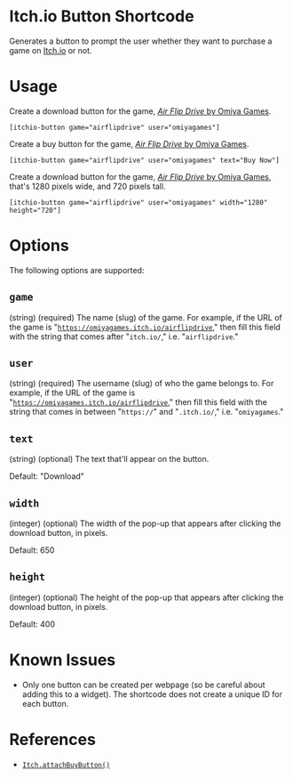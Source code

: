 # Itch.io Button Shortcode
Generates a button to prompt the user whether they want to purchase a game on [Itch.io](https://itch.io) or not.

# Usage
Create a download button for the game, [*Air Flip Drive* by Omiya Games](https://omiyagames.itch.io/airflipdrive).
```
[itchio-button game="airflipdrive" user="omiyagames"]
```

Create a buy button for the game, [*Air Flip Drive* by Omiya Games](https://omiyagames.itch.io/airflipdrive).
```
[itchio-button game="airflipdrive" user="omiyagames" text="Buy Now"]
```

Create a download button for the game, [*Air Flip Drive* by Omiya Games](https://omiyagames.itch.io/airflipdrive), that's 1280 pixels wide, and 720 pixels tall.
```
[itchio-button game="airflipdrive" user="omiyagames" width="1280" height="720"]
```

# Options
The following options are supported:

## `game`
(string) (required) The name (slug) of the game.  For example, if the URL of the game is "[`https://omiyagames.itch.io/airflipdrive`](https://omiyagames.itch.io/airflipdrive)," then fill this field with the string that comes after "`itch.io/`," i.e. "`airflipdrive`."

## `user`
(string) (required) The username (slug) of who the game belongs to.  For example, if the URL of the game is "[`https://omiyagames.itch.io/airflipdrive`](https://omiyagames.itch.io/airflipdrive)," then fill this field with the string that comes in between "`https://`" and "`.itch.io/`," i.e. "`omiyagames`."

## `text`
(string) (optional) The text that'll appear on the button.

Default: "Download"

## `width`
(integer) (optional) The width of the pop-up that appears after clicking the download button, in pixels.

Default: 650

## `height`
(integer) (optional) The height of the pop-up that appears after clicking the download button, in pixels.

Default: 400

# Known Issues

- Only one button can be created per webpage (so be careful about adding this to a widget).  The shortcode does not create a unique ID for each button.

# References

- [`Itch.attachBuyButton()`](https://itch.io/docs/api/javascript#reference/itchattachbuybuttonelement-options)